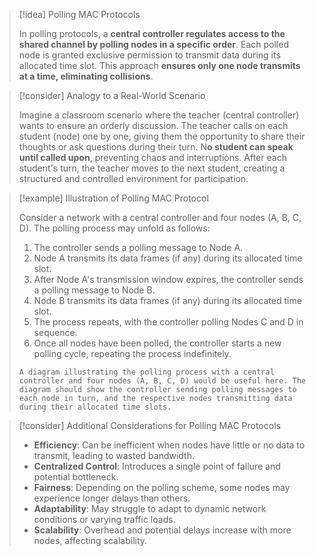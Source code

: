 > [!idea] Polling MAC Protocols
>
> In polling protocols, a **central controller regulates access to the shared channel by polling nodes in a specific order**. Each polled node is granted exclusive permission to transmit data during its allocated time slot. This approach **ensures only one node transmits at a time, eliminating collisions**.

> [!consider] Analogy to a Real-World Scenario
>
> Imagine a classroom scenario where the teacher (central controller) wants to ensure an orderly discussion. The teacher calls on each student (node) one by one, giving them the opportunity to share their thoughts or ask questions during their turn. N**o student can speak until called upon**, preventing chaos and interruptions. After each student's turn, the teacher moves to the next student, creating a structured and controlled environment for participation.

> [!example] Illustration of Polling MAC Protocol
>
> Consider a network with a central controller and four nodes (A, B, C, D). The polling process may unfold as follows:
>
> 1. The controller sends a polling message to Node A.
> 2. Node A transmits its data frames (if any) during its allocated time slot. 
> 3. After Node A's transmission window expires, the controller sends a polling message to Node B.
> 4. Node B transmits its data frames (if any) during its allocated time slot.
> 5. The process repeats, with the controller polling Nodes C and D in sequence.
> 6. Once all nodes have been polled, the controller starts a new polling cycle, repeating the process indefinitely.
>
> ```image_goes_here
> A diagram illustrating the polling process with a central controller and four nodes (A, B, C, D) would be useful here. The diagram should show the controller sending polling messages to each node in turn, and the respective nodes transmitting data during their allocated time slots.
> ```



> [!consider] Additional Considerations for Polling MAC Protocols
>
> - **Efficiency**: Can be inefficient when nodes have little or no data to transmit, leading to wasted bandwidth.
> - **Centralized Control**: Introduces a single point of failure and potential bottleneck.
> - **Fairness**: Depending on the polling scheme, some nodes may experience longer delays than others.
> - **Adaptability**: May struggle to adapt to dynamic network conditions or varying traffic loads.
> - **Scalability**: Overhead and potential delays increase with more nodes, affecting scalability.
